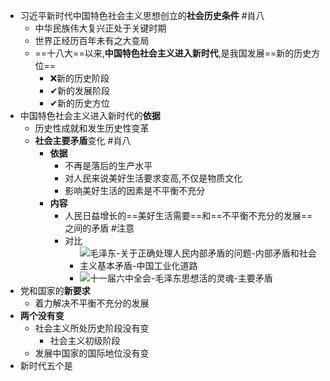 - 习近平新时代中国特色社会主义思想创立的**社会历史条件** #肖八 
	- 中华民族伟大复兴正处于关键时期
	- 世界正经历百年未有之大变局
	- ==十八大==以来,**中国特色社会主义进入新时代**,是我国发展==新的历史方位==
		- ❌新的历史阶段
		- ✔新的发展阶段
		- ✔新的历史方位
- 中国特色社会主义进入新时代的**依据**
	- 历史性成就和发生历史性变革
	- **社会主要矛盾**变化 #肖八
		- **依据**
			- 不再是落后的生产水平
			- 对人民来说美好生活要求变高,不仅是物质文化
			- 影响美好生活的因素是不平衡不充分
		- **内容**
			- 人民日益增长的==美好生活需要==和==不平衡不充分的发展==之间的矛盾 #注意
			- 对比
				- ![毛泽东-关于正确处理人民内部矛盾的问题-内部矛盾和社会主义基本矛盾-中国工业化道路](考研/政治/毛泽东-关于正确处理人民内部矛盾的问题-内部矛盾和社会主义基本矛盾-中国工业化道路.md#^7qsg6s)
				- ![十一届六中全会-毛泽东思想活的灵魂-主要矛盾](考研/政治/十一届六中全会-毛泽东思想活的灵魂-主要矛盾.md#^c7okzu)
- 党和国家的**新要求**
	- 着力解决不平衡不充分的发展
- **两个没有变**
	- 社会主义所处历史阶段没有变
		- 社会主义初级阶段
	- 发展中国家的国际地位没有变
- 新时代五个是
